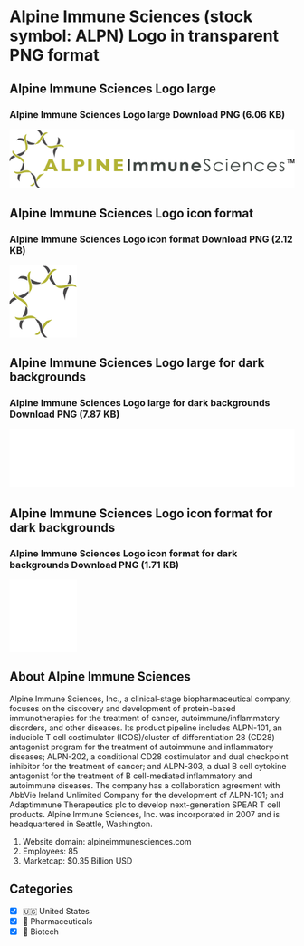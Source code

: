 # Alpine Immune Sciences (stock symbol: ALPN) Logo in transparent PNG format

## Alpine Immune Sciences Logo large

### Alpine Immune Sciences Logo large Download PNG (6.06 KB)

![Alpine Immune Sciences Logo large Download PNG (6.06 KB)](/img/orig/ALPN_BIG-c8086327.png)

## Alpine Immune Sciences Logo icon format

### Alpine Immune Sciences Logo icon format Download PNG (2.12 KB)

![Alpine Immune Sciences Logo icon format Download PNG (2.12 KB)](/img/orig/ALPN-fe51b893.png)

## Alpine Immune Sciences Logo large for dark backgrounds

### Alpine Immune Sciences Logo large for dark backgrounds Download PNG (7.87 KB)

![Alpine Immune Sciences Logo large for dark backgrounds Download PNG (7.87 KB)](/img/orig/ALPN_BIG.D-5b02fc38.png)

## Alpine Immune Sciences Logo icon format for dark backgrounds

### Alpine Immune Sciences Logo icon format for dark backgrounds Download PNG (1.71 KB)

![Alpine Immune Sciences Logo icon format for dark backgrounds Download PNG (1.71 KB)](/img/orig/ALPN.D-70af8ac7.png)

## About Alpine Immune Sciences

Alpine Immune Sciences, Inc., a clinical-stage biopharmaceutical company, focuses on the discovery and development of protein-based immunotherapies for the treatment of cancer, autoimmune/inflammatory disorders, and other diseases. Its product pipeline includes ALPN-101, an inducible T cell costimulator (ICOS)/cluster of differentiation 28 (CD28) antagonist program for the treatment of autoimmune and inflammatory diseases; ALPN-202, a conditional CD28 costimulator and dual checkpoint inhibitor for the treatment of cancer; and ALPN-303, a dual B cell cytokine antagonist for the treatment of B cell-mediated inflammatory and autoimmune diseases. The company has a collaboration agreement with AbbVie Ireland Unlimited Company for the development of ALPN-101; and Adaptimmune Therapeutics plc to develop next-generation SPEAR T cell products. Alpine Immune Sciences, Inc. was incorporated in 2007 and is headquartered in Seattle, Washington.

1. Website domain: alpineimmunesciences.com
2. Employees: 85
3. Marketcap: $0.35 Billion USD


## Categories
- [x] 🇺🇸 United States
- [x] 💊 Pharmaceuticals
- [x] 🧬 Biotech
